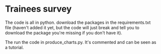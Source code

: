 # Trainees survey

The code is all in python. download the packages in the requirements.txt file (haven't added it yet, but the code will just break and tell you to download the package you're missing if you don't have it).

The run the code in produce_charts.py. It's commented and can be seen as a tutorial.